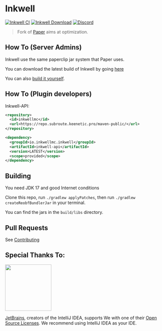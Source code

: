 Inkwell
===========

[![Inkwell CI](https://github.com/InkwellMC/Inkwell/actions/workflows/inkwell.yml/badge.svg)](https://github.com/InkwellMC/Inkwell/actions/workflows/inkwell.yml)
[![Inkwell Download](https://img.shields.io/github/downloads/InkwellMC/Inkwell/total?color=0&logo=github)](https://github.com/InkwellMC/Inkwell/releases/latest)
[![Discord](https://badgen.net/discord/online-members/VH8fJgWEBc?icon=discord&label=Discord&list=what)](https://discord.gg/VH8fJgWEBc)

> Fork of [Paper](https://github.com/PaperMC/Paper) aims at optimization.

## How To (Server Admins)
Inkwell use the same paperclip jar system that Paper uses.

You can download the latest build of Inkwell by going [here](https://github.com/InkwellMC/Inkwell/releases/latest)

You can also [build it yourself](https://github.com/InkwellMC/Inkwell#building).

## How To (Plugin developers)
Inkwell-API:
```xml
<repository>
  <id>inkwellmc</id>
  <url>https://repo.subroute.keenetic.pro/maven-public/</url>
</repository>
```
```xml
<dependency>
  <groupId>io.inkwellmc.inkwell</groupId>
  <artifactId>inkwell-api</artifactId>
  <version>LATEST</version>
  <scope>provided</scope>
</dependency>
 ```

## Building

You need JDK 17 and good Internet conditions

Clone this repo, run `./gradlew applyPatches`, then run `./gradlew createReobfBundlerJar` in your terminal.

You can find the jars in the `build/libs` directory.

## Pull Requests

See [Contributing](https://github.com/InkwellMC/Inkwell/blob/master/docs/CONTRIBUTING.md)

## Special Thanks To:

[<img src="https://user-images.githubusercontent.com/21148213/121807008-8ffc6700-cc52-11eb-96a7-2f6f260f8fda.png" alt="" width="150">](https://www.jetbrains.com)

[JetBrains](https://www.jetbrains.com/), creators of the IntelliJ IDEA, supports We with one of their [Open Source Licenses](https://www.jetbrains.com/opensource/). We recommend using IntelliJ IDEA as your IDE.